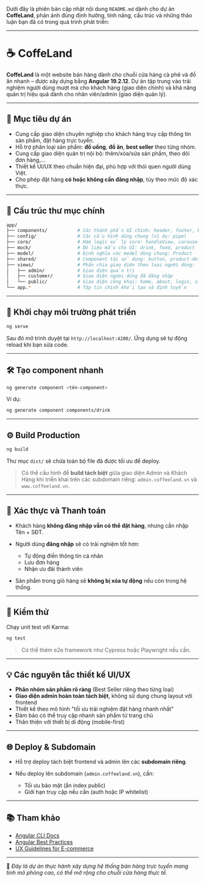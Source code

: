 Dưới đây là phiên bản cập nhật nội dung `README.md` dành cho dự án **CoffeLand**, phản ánh đúng định hướng, tính năng, cấu trúc và những thảo luận bạn đã có trong quá trình phát triển:

---

# ☕️ CoffeLand

**CoffeLand** là một website bán hàng dành cho chuỗi cửa hàng cà phê và đồ ăn nhanh – được xây dựng bằng **Angular 19.2.12**. Dự án tập trung vào trải nghiệm người dùng mượt mà cho khách hàng (giao diện chính) và khả năng quản trị hiệu quả dành cho nhân viên/admin (giao diện quản lý).

---

## 🎯 Mục tiêu dự án

* Cung cấp giao diện chuyên nghiệp cho khách hàng truy cập thông tin sản phẩm, đặt hàng trực tuyến.
* Hỗ trợ phân loại sản phẩm: **đồ uống**, **đồ ăn**, **best seller** theo từng nhóm.
* Cung cấp giao diện quản trị nội bộ: thêm/xóa/sửa sản phẩm, theo dõi đơn hàng,...
* Thiết kế UI/UX theo chuẩn hiện đại, phù hợp với thói quen người dùng Việt.
* Cho phép đặt hàng **có hoặc không cần đăng nhập**, tùy theo mức độ xác thực.

---

## 🧱 Cấu trúc thư mục chính

```bash
app/
├── components/           # Các thành phần UI chính: header, footer, best-seller, drink, food
├── config/               # Các cấu hình dùng chung (ví dụ: pipe)
├── core/                 # Hàm logic xử lý core: handleView, carousel utils
├── mock/                 # Dữ liệu mẫu cho UI: drink, food, product
├── model/                # Định nghĩa các model dùng chung: Product
├── shared/               # Component tái sử dụng: button, product-detail
├── views/                # Phân chia giao diện theo loại người dùng:
│   ├── admin/            # Giao diện quản trị
│   ├── customer/         # Giao diện người dùng đã đăng nhập
│   └── public/           # Giao diện công khai: home, about, login, sign-up, cart
└── app.*                 # Tập tin chính khởi tạo và định tuyến
```

---

## 🚀 Khởi chạy môi trường phát triển

```bash
ng serve
```

Sau đó mở trình duyệt tại `http://localhost:4200/`. Ứng dụng sẽ tự động reload khi bạn sửa code.

---

## 🛠 Tạo component nhanh

```bash
ng generate component <tên-component>
```

Ví dụ:

```bash
ng generate component components/drink
```

---

## ⚙️ Build Production

```bash
ng build
```

Thư mục `dist/` sẽ chứa toàn bộ file đã được tối ưu để deploy.

> Có thể cấu hình để **build tách biệt** giữa giao diện Admin và Khách Hàng khi triển khai trên các subdomain riêng:
> `admin.coffeeland.vn` và `www.coffeeland.vn`.

---

## 🔐 Xác thực và Thanh toán

* Khách hàng **không đăng nhập vẫn có thể đặt hàng**, nhưng cần nhập Tên + SĐT.
* Người dùng **đăng nhập** sẽ có trải nghiệm tốt hơn:

  * Tự động điền thông tin cá nhân
  * Lưu đơn hàng
  * Nhận ưu đãi thành viên
* Sản phẩm trong giỏ hàng sẽ **không bị xóa tự động** nếu còn trong hệ thống.

---

## 🧪 Kiểm thử

Chạy unit test với Karma:

```bash
ng test
```

> Có thể thêm e2e framework như Cypress hoặc Playwright nếu cần.

---

## 💡 Các nguyên tắc thiết kế UI/UX

* **Phân nhóm sản phẩm rõ ràng** (Best Seller riêng theo từng loại)
* **Giao diện admin hoàn toàn tách biệt**, không sử dụng chung layout với frontend
* Thiết kế theo mô hình "tối ưu trải nghiệm đặt hàng nhanh nhất"
* Đảm bảo có thể truy cập nhanh sản phẩm từ trang chủ
* Thân thiện với thiết bị di động (mobile-first)

---

## 🌐 Deploy & Subdomain

* Hỗ trợ deploy tách biệt frontend và admin lên các **subdomain riêng**.
* Nếu deploy lên subdomain (`admin.coffeeland.vn`), cần:

  * Tối ưu bảo mật (ẩn index public)
  * Giới hạn truy cập nếu cần (auth hoặc IP whitelist)

---

## 📚 Tham khảo

* [Angular CLI Docs](https://angular.dev/tools/cli)
* [Angular Best Practices](https://angular.dev/guide/best-practices)
* [UX Guidelines for E-commerce](https://www.nngroup.com/topic/e-commerce/)

---

📌 *Đây là dự án thực hành xây dựng hệ thống bán hàng trực tuyến mang tính mô phỏng cao, có thể mở rộng cho chuỗi cửa hàng thực tế.*

